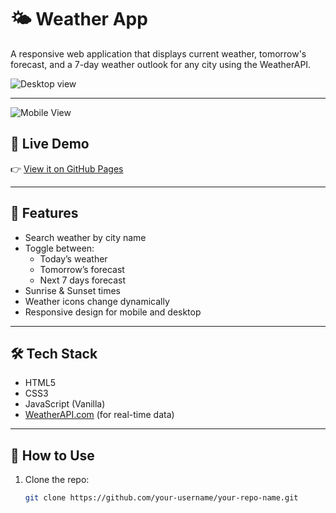 # 🌤️ Weather App

A responsive web application that displays current weather, tomorrow's forecast, and a 7-day weather outlook for any city using the WeatherAPI.

![Desktop view](./images/Screenshot%2025-07-25%192355.png)

---

![Mobile View](./images/Screenshot%2025-07-25%192355.png)


## 🚀 Live Demo

👉 [View it on GitHub Pages](https://vanshhub.github.io/Weather-App/)

---

## 📌 Features

- Search weather by city name
- Toggle between:
  - Today’s weather
  - Tomorrow’s forecast
  - Next 7 days forecast
- Sunrise & Sunset times
- Weather icons change dynamically
- Responsive design for mobile and desktop

---

## 🛠️ Tech Stack

- HTML5
- CSS3
- JavaScript (Vanilla)
- [WeatherAPI.com](https://www.weatherapi.com/) (for real-time data)

---

## 🔧 How to Use

1. Clone the repo:
   ```bash
   git clone https://github.com/your-username/your-repo-name.git
